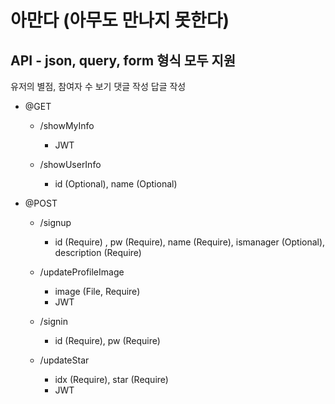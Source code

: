 <!-- e.Static("/image", "profileimage")
	e.GET("/signin", controller.SignIn)
	e.GET("/showUserInfo", controller.ShowUserInfo)
	e.POST("/signup", controller.SignUp)
	e.POST("/updateProfileImage", controller.UpdateProfileImage, middleware.JWT([]byte("secret")), jwt.VerifyAccessToken) -->

# 아만다 (아무도 만나지 못한다)

## API - json, query, form 형식 모두 지원
유저의 별점, 참여자 수 보기
댓글 작성
답글 작성

- @GET 
    - /showMyInfo
        - JWT
        
    - /showUserInfo
        - id (Optional), name (Optional)

- @POST
    - /signup
        - id (Require) , pw (Require), name (Require), ismanager (Optional), description (Require)

    - /updateProfileImage
        - image (File, Require)
        - JWT

    - /signin
        - id (Require), pw (Require)

    - /updateStar
        - idx (Require), star (Require)
        - JWT